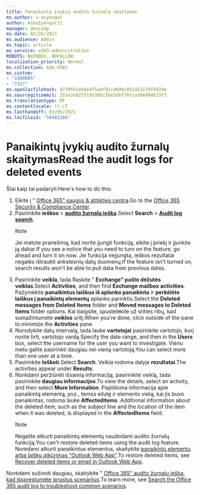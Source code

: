 ```yaml
---
title: Panaikintų įvykių audito žurnalų skaitymas
ms.author: v-aiyengar
author: AshaIyengar21
manager: dansimp
ms.date: 02/26/2021
ms.audience: Admin
ms.topic: article
ms.service: o365-administration
ROBOTS: NOINDEX, NOFOLLOW
localization_priority: Normal
ms.collection: Adm_O365
ms.custom:
- "3100005"
- "7327"
ms.openlocfilehash: 9739fb1eb8e4f5adf81cd699c851a51176f0429e
ms.sourcegitcommit: 251e2e82571fb3bb1fbe3dbf7bfca30e004b3373
ms.translationtype: MT
ms.contentlocale: lt-LT
ms.lasthandoff: 03/05/2021
ms.locfileid: "50482266"
---
```

# <a name="read-the-audit-logs-for-deleted-events"></a><span data-ttu-id="8559b-102">Panaikintų įvykių audito žurnalų skaitymas</span><span class="sxs-lookup"><span data-stu-id="8559b-102">Read the audit logs for deleted events</span></span>

<span data-ttu-id="8559b-103">Štai kaip tai padaryti:</span><span class="sxs-lookup"><span data-stu-id="8559b-103">Here's how to do this:</span></span>

1. <span data-ttu-id="8559b-104">Eikite į " [Office 365" saugos & atitikties centrą](https://go.microsoft.com/fwlink/p/?linkid=2077143).</span><span class="sxs-lookup"><span data-stu-id="8559b-104">Go to the [Office 365 Security & Compliance Center](https://go.microsoft.com/fwlink/p/?linkid=2077143).</span></span>
1. <span data-ttu-id="8559b-105">Pasirinkite **ieškos**  >  [**audito žurnalų ieška**](https://go.microsoft.com/fwlink/?linkid=2103759).</span><span class="sxs-lookup"><span data-stu-id="8559b-105">Select **Search** > [**Audit log search**](https://go.microsoft.com/fwlink/?linkid=2103759).</span></span>
    > [!NOTE]
    > <span data-ttu-id="8559b-106">Jei matote pranešimą, kad norite įjungti funkciją, eikite į priekį ir įjunkite ją dabar.</span><span class="sxs-lookup"><span data-stu-id="8559b-106">If you see a notice that you need to turn on the feature, go ahead and turn it on now.</span></span> <span data-ttu-id="8559b-107">Jei funkcija neįjungta, ieškos rezultatai negalės ištraukti ankstesnių datų duomenų.</span><span class="sxs-lookup"><span data-stu-id="8559b-107">If the feature isn't turned on, search results won't be able to pull data from previous dates.</span></span>
1. <span data-ttu-id="8559b-108">Pasirinkite **veikla**, tada Raskite " **Exchange" pašto dėžutės veiklas**.</span><span class="sxs-lookup"><span data-stu-id="8559b-108">Select **Activities**, and then find **Exchange mailbox activities**.</span></span> <span data-ttu-id="8559b-109">Pažymėkite **panaikintus laiškus iš aplanko panaikinta** ir **perkėlėte laiškus į panaikintų elementų** aplanko parinktis.</span><span class="sxs-lookup"><span data-stu-id="8559b-109">Select the **Deleted messages from Deleted Items** folder and **Moved messages to Deleted Items** folder options.</span></span> <span data-ttu-id="8559b-110">Kai baigsite, spustelėkite už srities ribų, kad sumažintumėte **veiklos** sritį.</span><span class="sxs-lookup"><span data-stu-id="8559b-110">When you're done, click outside of the pane to minimize the **Activities** pane.</span></span>
1. <span data-ttu-id="8559b-111">Nurodykite datų intervalą, tada lauke **vartotojai** pasirinkite vartotojo, kurį norite tirti, vartotojo vardą.</span><span class="sxs-lookup"><span data-stu-id="8559b-111">Specify the date range, and then in the **Users** box, select the username for the user you want to investigate.</span></span> <span data-ttu-id="8559b-112">Vienu metu galite pasirinkti daugiau nei vieną vartotoją.</span><span class="sxs-lookup"><span data-stu-id="8559b-112">You can select more than one user at a time.</span></span>
1. <span data-ttu-id="8559b-113">Pasirinkite **Ieškoti**.</span><span class="sxs-lookup"><span data-stu-id="8559b-113">Select **Search**.</span></span> <span data-ttu-id="8559b-114">Veikla rodoma dalyje **rezultatai**.</span><span class="sxs-lookup"><span data-stu-id="8559b-114">The activities appear under **Results**.</span></span>
1. <span data-ttu-id="8559b-115">Norėdami peržiūrėti išsamią informaciją, pasirinkite veiklą, tada pasirinkite **daugiau informacijos**.</span><span class="sxs-lookup"><span data-stu-id="8559b-115">To view the details, select an activity, and then select **More Information**.</span></span> <span data-ttu-id="8559b-116">Papildoma informacija apie panaikintą elementą, pvz., temos eilutę ir elemento vietą, kai jis buvo panaikintas, rodoma lauke **Affecteditems** .</span><span class="sxs-lookup"><span data-stu-id="8559b-116">Additional information about the deleted item, such as the subject line and the location of the item when it was deleted, is displayed in the **AffectedItems** field.</span></span>
    > [!NOTE]
    > <span data-ttu-id="8559b-117">Negalite atkurti panaikintų elementų naudodami audito žurnalų funkciją.</span><span class="sxs-lookup"><span data-stu-id="8559b-117">You can't restore deleted items using the audit log feature.</span></span> <span data-ttu-id="8559b-118">Norėdami atkurti panaikintus elementus, skaitykite [panaikintų elementų arba laiškų atkūrimas "Outlook Web App"](https://go.microsoft.com/fwlink/?linkid=2103759).</span><span class="sxs-lookup"><span data-stu-id="8559b-118">To restore deleted items, see [Recover deleted items or email in Outlook Web App](https://go.microsoft.com/fwlink/?linkid=2103759).</span></span>

<span data-ttu-id="8559b-119">Norėdami sužinoti daugiau, skaitykite " [Office 365" audito žurnalų ieška, kad išspręstumėte įprastus scenarijus](https://go.microsoft.com/fwlink/?linkid=2103944).</span><span class="sxs-lookup"><span data-stu-id="8559b-119">To learn more, see [Search the Office 365 audit log to troubleshoot common scenarios](https://go.microsoft.com/fwlink/?linkid=2103944).</span></span>
